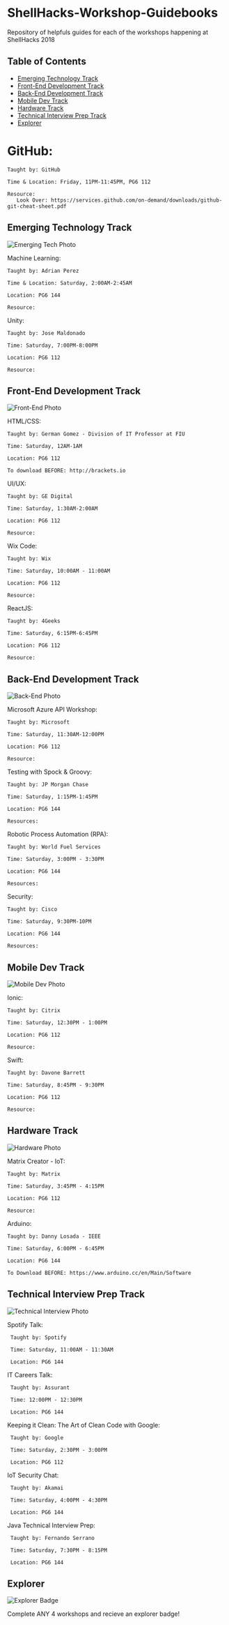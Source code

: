 # ShellHacks-Workshop-Guidebooks
Repository of helpfuls guides for each of the workshops happening at ShellHacks 2018
## Table of Contents
- [Emerging Technology Track](#emerging-technology-track)
- [Front-End Development Track](#front-end-development-track)
- [Back-End Development Track](#back-end-development-track)
- [Mobile Dev Track](#mobile-dev-track)
- [Hardware Track](#hardware-track)
- [Technical Interview Prep Track](#technical-interview-prep-track)
- [Explorer](#Explore-track)

 # GitHub:
  
    Taught by: GitHub
    
    Time & Location: Friday, 11PM-11:45PM, PG6 112
    
    Resource: 
       Look Over: https://services.github.com/on-demand/downloads/github-git-cheat-sheet.pdf



## Emerging Technology Track

![Emerging Tech Photo](https://raw.githubusercontent.com/ShellHacksFIU/ShellHacks-Workshop-Guidebooks/master/Emerging%20Tech.png)
    
  Machine Learning:
  
    Taught by: Adrian Perez
    
    Time & Location: Saturday, 2:00AM-2:45AM
    
    Location: PG6 144
    
    Resource:
    
  Unity:
  
    Taught by: Jose Maldonado
    
    Time: Saturday, 7:00PM-8:00PM
    
    Location: PG6 112
    
    Resource:



## Front-End Development Track

![Front-End Photo](https://raw.githubusercontent.com/ShellHacksFIU/ShellHacks-Workshop-Guidebooks/master/Front-End.png)
    
  HTML/CSS:
  
    Taught by: German Gomez - Division of IT Professor at FIU 
    
    Time: Saturday, 12AM-1AM 
    
    Location: PG6 112
    
    To download BEFORE: http://brackets.io 
    
  UI/UX:
  
    Taught by: GE Digital
    
    Time: Saturday, 1:30AM-2:00AM
    
    Location: PG6 112
    
    Resource:
    
  Wix Code:
  
    Taught by: Wix
    
    Time: Saturday, 10:00AM - 11:00AM
    
    Location: PG6 112
    
    Resource:
    
  ReactJS:
  
    Taught by: 4Geeks
    
    Time: Saturday, 6:15PM-6:45PM
    
    Location: PG6 112
    
    Resource:
    
    
    
## Back-End Development Track

![Back-End Photo](https://raw.githubusercontent.com/ShellHacksFIU/ShellHacks-Workshop-Guidebooks/master/Back-End.png)
    
  Microsoft Azure API Workshop:
  
    Taught by: Microsoft
    
    Time: Saturday, 11:30AM-12:00PM
    
    Location: PG6 112
    
    Resource: 
    
  Testing with Spock & Groovy:
  
    Taught by: JP Morgan Chase
    
    Time: Saturday, 1:15PM-1:45PM
    
    Location: PG6 144
    
    Resources:
    
  Robotic Process Automation (RPA):
  
    Taught by: World Fuel Services
    
    Time: Saturday, 3:00PM - 3:30PM
    
    Location: PG6 144
    
    Resources:
  
  Security:
  
    Taught by: Cisco
    
    Time: Saturday, 9:30PM-10PM
    
    Location: PG6 144
    
    Resources:    
 


## Mobile Dev Track

![Mobile Dev Photo](https://raw.githubusercontent.com/ShellHacksFIU/ShellHacks-Workshop-Guidebooks/master/Mobile%20Dev.png)

  Ionic:
  
    Taught by: Citrix
    
    Time: Saturday, 12:30PM - 1:00PM
    
    Location: PG6 112
    
    Resource:
    
  Swift:
  
    Taught by: Davone Barrett
    
    Time: Saturday, 8:45PM - 9:30PM
    
    Location: PG6 112
    
    Resource:
    


## Hardware Track

![Hardware Photo](https://raw.githubusercontent.com/ShellHacksFIU/ShellHacks-Workshop-Guidebooks/master/Hardware.png)

  Matrix Creator - IoT:
  
    Taught by: Matrix
    
    Time: Saturday, 3:45PM - 4:15PM
    
    Location: PG6 112
    
    Resource: 
    
   Arduino:
  
    Taught by: Danny Losada - IEEE
    
    Time: Saturday, 6:00PM - 6:45PM
    
    Location: PG6 144
    
    To Download BEFORE: https://www.arduino.cc/en/Main/Software
 


## Technical Interview Prep Track

![Technical Interview Photo](https://raw.githubusercontent.com/ShellHacksFIU/ShellHacks-Workshop-Guidebooks/master/Technical%20Interview.png)

   Spotify Talk:

     Taught by: Spotify

     Time: Saturday, 11:00AM - 11:30AM

     Location: PG6 144

   IT Careers Talk:

     Taught by: Assurant

     Time: 12:00PM - 12:30PM
     
     Location: PG6 144
 
   Keeping it Clean: The Art of Clean Code with Google:

     Taught by: Google

     Time: Saturday, 2:30PM - 3:00PM
     
     Location: PG6 112
     
   IoT Security Chat:

     Taught by: Akamai

     Time: Saturday, 4:00PM - 4:30PM
     
     Location: PG6 144

   Java Technical Interview Prep:

     Taught by: Fernando Serrano

     Time: Saturday, 7:30PM - 8:15PM
     
     Location: PG6 144
     
     
     
## Explorer

![Explorer Badge](https://raw.githubusercontent.com/ShellHacksFIU/ShellHacks-Workshop-Guidebooks/master/Explorer.png)

Complete ANY 4 workshops and recieve an explorer badge!
